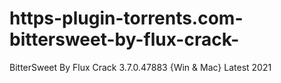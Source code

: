 # https-plugin-torrents.com-bittersweet-by-flux-crack-
BitterSweet By Flux Crack 3.7.0.47883 {Win &amp; Mac} Latest 2021
